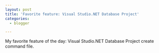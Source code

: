 ```yaml
---
layout: post
title: 'Favorite feature: Visual Studio.NET Database Project'
categories:
  - blogger

---
```


My favorite feature of the day: Visual Studio.NET Database Project create command file.

